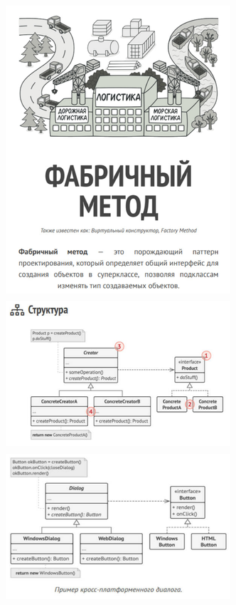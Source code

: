 ![factory-method.jpg](factory-method.jpg)

![factory-method-structure.jpg](factory-method-structure.jpg)

![factory-method-example.jpg](factory-method-example.jpg)